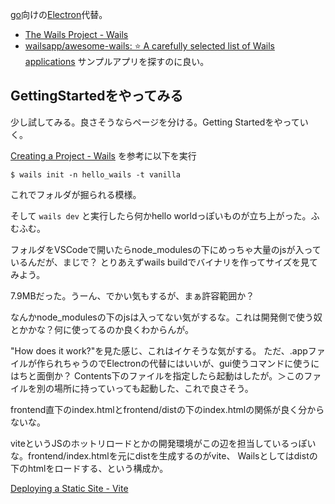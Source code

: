 [go](go)向けの[Electron](Electron)代替。

- [The Wails Project - Wails](https://wails.io/)
- [wailsapp/awesome-wails: ⭐ A carefully selected list of Wails applications](https://github.com/wailsapp/awesome-wails?tab=readme-ov-file) サンプルアプリを探すのに良い。

## GettingStartedをやってみる

少し試してみる。良さそうならページを分ける。Getting Startedをやっていく。

[Creating a Project - Wails](https://wails.io/docs/gettingstarted/firstproject) を参考に以下を実行

```
$ wails init -n hello_wails -t vanilla
```

これでフォルダが掘られる模様。

そして `wails dev` と実行したら何かhello worldっぽいものが立ち上がった。ふむふむ。

フォルダをVSCodeで開いたらnode_modulesの下にめっちゃ大量のjsが入っているんだが、まじで？
とりあえずwails buildでバイナリを作ってサイズを見てみよう。

7.9MBだった。うーん、でかい気もするが、まぁ許容範囲か？

なんかnode_modulesの下のjsは入ってない気がするな。これは開発側で使う奴とかかな？何に使ってるのか良くわからんが。

"How does it work?"を見た感じ、これはイケそうな気がする。
ただ、.appファイルが作られちゃうのでElectronの代替にはいいが、gui使うコマンドに使うにはちと面倒か？
Contents下のファイルを指定したら起動はしたが。＞このファイルを別の場所に持っていっても起動した、これで良さそう。

frontend直下のindex.htmlとfrontend/distの下のindex.htmlの関係が良く分からないな。

viteというJSのホットリロードとかの開発環境がこの辺を担当しているっぽいな。frontend/index.htmlを元にdistを生成するのがvite、
Wailsとしてはdistの下のhtmlをロードする、という構成か。

[Deploying a Static Site - Vite](https://vite.dev/guide/static-deploy.html)